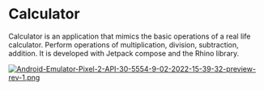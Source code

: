 # Calculator
Calculator is an application that mimics the basic operations of a real life calculator. Perform operations of multiplication, division, subtraction, addition. It is developed with Jetpack compose and the Rhino library.

[![Android-Emulator-Pixel-2-API-30-5554-9-02-2022-15-39-32-preview-rev-1.png](https://i.postimg.cc/9MYJrHwL/Android-Emulator-Pixel-2-API-30-5554-9-02-2022-15-39-32-preview-rev-1.png)](https://postimg.cc/47nzSM5c)

